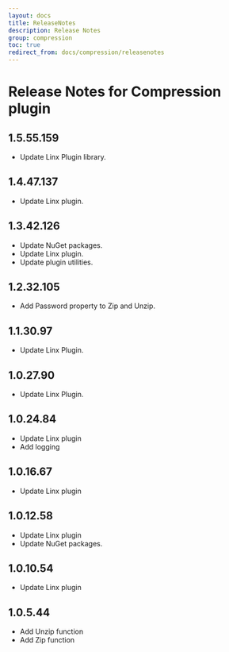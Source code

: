 ```yaml
---
layout: docs
title: ReleaseNotes
description: Release Notes
group: compression
toc: true
redirect_from: docs/compression/releasenotes
---
```

# Release Notes for Compression plugin
<a id="1_5_55_159"></a>
## 1.5.55.159
- Update Linx Plugin library.

<a id="1_4_47_137"></a>
## 1.4.47.137
- Update Linx plugin.
<a id="1_3_42_126"></a>
## 1.3.42.126
- Update NuGet packages.
- Update Linx plugin.
- Update plugin utilities.
<a id="1_2_32_105"></a>
## 1.2.32.105
- Add Password property to Zip and Unzip.
<a id="1_1_30_97"></a>
## 1.1.30.97
- Update Linx Plugin.
<a id="1_0_27_90"></a>
## 1.0.27.90
- Update Linx Plugin.
<a id="1_0_24_84"></a>
## 1.0.24.84
- Update Linx plugin
- Add logging
<a id="1_0_16_67"></a>
## 1.0.16.67
- Update Linx plugin
<a id="1_0_12_58"></a>
## 1.0.12.58
- Update Linx plugin
- Update NuGet packages.
<a id="1_1_10_54"></a>
## 1.0.10.54
- Update Linx plugin
<a id="1_0_5_44"></a>
## 1.0.5.44
- Add Unzip function
- Add Zip function
